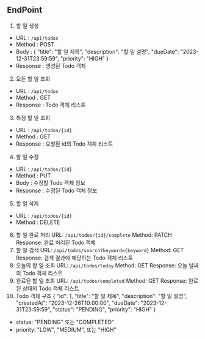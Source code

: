 ## EndPoint
1. 할 일 생성
- URL : `/api/todos`
- Method : POST
- Body : {
  "title": "할 일 제목",
  "description": "할 일 설명",
  "dueDate": "2023-12-31T23:59:59",
  "priority": "HIGH"
  }
- Response : 생성된 Todo 객체

2. 모든 할 일 조회
- URL : `/api/todos`
- Method : GET
- Response : Todo 객체 리스트

3. 특정 할 일 조회
- URL : `/api/todos/{id}`
- Method : GET
- Response : 요청된 id의 Todo 객체 리스트

4. 할 일 수정
- URL : `/api/todos/{id}`
- Method : PUT
- Body : 수정할 Todo 객체 정보
- Response : 수정된  Todo 객체 정보

5. 할 일 삭제
- URL : `/api/todos/{id}`
- Method : DELETE

6. 할 일 완료 처리
   URL: `/api/todos/{id}/complete`
   Method: PATCH
   Response: 완료 처리된 Todo 객체
7. 할 일 검색
   URL: `/api/todos/search?keyword={keyword}`
   Method: GET
   Response: 검색 결과에 해당하는 Todo 객체 리스트
8. 오늘의 할 일 조회
   URL: `/api/todos/today`
   Method: GET
   Response: 오늘 날짜의 Todo 객체 리스트
9. 완료된 할 일 조회
   URL: `/api/todos/completed`
   Method: GET
   Response: 완료된 상태의 Todo 객체 리스트
10. Todo 객체 구조
    {
    "id": 1,
    "title": "할 일 제목",
    "description": "할 일 설명",
    "createdAt": "2023-12-26T10:00:00",
    "dueDate": "2023-12-31T23:59:59",
    "status": "PENDING",
    "priority": "HIGH"
    }
- status: "PENDING" 또는 "COMPLETED"
- priority: "LOW", "MEDIUM", 또는 "HIGH"
    
    






